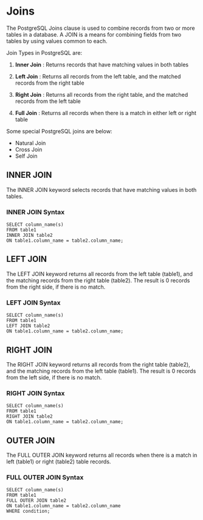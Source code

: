 # Joins
The PostgreSQL Joins clause is used to combine records from two or more tables in a database. A JOIN is a means for combining fields from two tables by using values common to each.

Join Types in PostgreSQL are:

1. **Inner Join** : Returns records that have matching values in both tables

2. **Left Join** : Returns all records from the left table, and the matched records from the right table

3. **Right Join** : Returns all records from the right table, and the matched records from the left table
   
4. **Full Join** :  Returns all records when there is a match in either left or right table

Some special PostgreSQL joins are below:
* Natural Join
* Cross Join
* Self Join
## INNER JOIN
The INNER JOIN keyword selects records that have matching values in both tables.
### INNER JOIN Syntax
```
SELECT column_name(s)
FROM table1
INNER JOIN table2
ON table1.column_name = table2.column_name;
```
## LEFT JOIN
The LEFT JOIN keyword returns all records from the left table (table1), and the matching records from the right table (table2). The result is 0 records from the right side, if there is no match.
### LEFT JOIN Syntax
```
SELECT column_name(s)
FROM table1
LEFT JOIN table2
ON table1.column_name = table2.column_name;
```
## RIGHT JOIN
The RIGHT JOIN keyword returns all records from the right table (table2), and the matching records from the left table (table1). The result is 0 records from the left side, if there is no match.
### RIGHT JOIN Syntax
```
SELECT column_name(s)
FROM table1
RIGHT JOIN table2
ON table1.column_name = table2.column_name;
```
## OUTER JOIN
The FULL OUTER JOIN keyword returns all records when there is a match in left (table1) or right (table2) table records.
### FULL OUTER JOIN Syntax
```
SELECT column_name(s)
FROM table1
FULL OUTER JOIN table2
ON table1.column_name = table2.column_name
WHERE condition;
```
